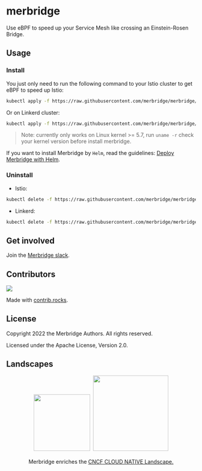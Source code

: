 # merbridge

Use eBPF to speed up your Service Mesh like crossing an Einstein-Rosen Bridge.

## Usage

### Install

You just only need to run the following command to your Istio cluster to get eBPF to speed up Istio:

```bash
kubectl apply -f https://raw.githubusercontent.com/merbridge/merbridge/main/deploy/all-in-one.yaml
```

Or on Linkerd cluster:

```bash
kubectl apply -f https://raw.githubusercontent.com/merbridge/merbridge/main/deploy/all-in-one-linkerd.yaml
```

> Note: currently only works on Linux kernel >= 5.7, run `uname -r` check your kernel version before install merbridge.

If you want to install Merbridge by `Helm`, read the guidelines: [Deploy Merbridge with Helm](deploy/).

### Uninstall

- Istio:
```bash
kubectl delete -f https://raw.githubusercontent.com/merbridge/merbridge/main/deploy/all-in-one.yaml
```

- Linkerd:
```bash
kubectl delete -f https://raw.githubusercontent.com/merbridge/merbridge/main/deploy/all-in-one-linkerd.yaml
```

## Get involved

Join the [Merbridge slack](https://join.slack.com/t/merbridge/shared_invite/zt-11uc3z0w7-DMyv42eQ6s5YUxO5mZ5hwQ).

## Contributors

<a href="https://github.com/merbridge/merbridge/graphs/contributors">
  <img src="https://contrib.rocks/image?repo=merbridge/merbridge" />
</a>

Made with [contrib.rocks](https://contrib.rocks).

## License
Copyright 2022 the Merbridge Authors. All rights reserved.

Licensed under the Apache License, Version 2.0.

## Landscapes

<p align="center">
<img src="https://landscape.cncf.io/images/left-logo.svg" width="150"/>&nbsp;&nbsp;<img src="https://landscape.cncf.io/images/right-logo.svg" width="200"/>
<br/><br/>
Merbridge enriches the <a href="https://landscape.cncf.io/?selected=merbridge">CNCF CLOUD NATIVE Landscape.</a>
</p>
